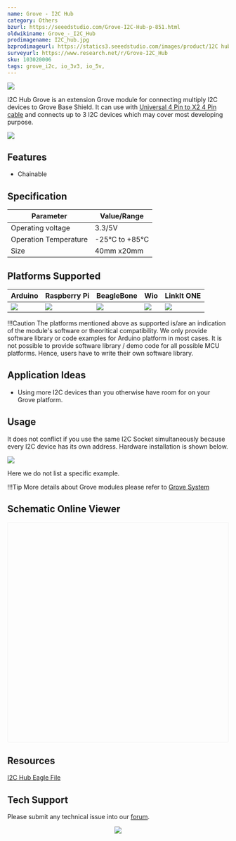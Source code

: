 ```yaml
---
name: Grove - I2C Hub
category: Others
bzurl: https://seeedstudio.com/Grove-I2C-Hub-p-851.html
oldwikiname: Grove_-_I2C_Hub
prodimagename: I2C_hub.jpg
bzprodimageurl: https://statics3.seeedstudio.com/images/product/12C hub.jpg
surveyurl: https://www.research.net/r/Grove-I2C_Hub
sku: 103020006
tags: grove_i2c, io_3v3, io_5v,
---
```


![](https://files.seeedstudio.com/wiki/Grove-I2C_Hub/img/I2C_hub.jpg)

I2C Hub Grove is an extension Grove module for connecting multiply I2C devices to Grove Base Shield. It can use with [Universal 4 Pin to X2 4 Pin cable](https://www.seeedstudio.com/depot/universal-4-pin-to-x2-4-pin-cable-5-pcs-pack-p-847.html?cPath=178_179) and connects up to 3 I2C devices which may cover most developing purpose.


[![](https://files.seeedstudio.com/wiki/common/Get_One_Now_Banner.png)](https://www.seeedstudio.com/Grove-I2C-Hub-p-851.html)

Features
--------

-   Chainable


## Specification

| Parameter             | Value/Range  |
|-----------------------|--------------|
| Operating voltage     | 3.3/5V       |
| Operation Temperature | -25℃ to +85℃ |
| Size                  | 40mm x20mm   |

Platforms Supported
-------------------

| Arduino                                                                                             | Raspberry Pi                                                                                             | BeagleBone                                                                                      | Wio                                                                                               | LinkIt ONE                                                                                         |
|-----------------------------------------------------------------------------------------------------|----------------------------------------------------------------------------------------------------------|-------------------------------------------------------------------------------------------------|---------------------------------------------------------------------------------------------------|----------------------------------------------------------------------------------------------------|
| ![](https://files.seeedstudio.com/wiki/wiki_english/docs/images/arduino_logo.jpg) | ![](https://files.seeedstudio.com/wiki/wiki_english/docs/images/raspberry_pi_logo_n.jpg) | ![](https://files.seeedstudio.com/wiki/wiki_english/docs/images/bbg_logo_n.jpg) | ![](https://files.seeedstudio.com/wiki/wiki_english/docs/images/wio_logo_n.jpg) | ![](https://files.seeedstudio.com/wiki/wiki_english/docs/images/linkit_logo_n.jpg) |

!!!Caution
    The platforms mentioned above as supported is/are an indication of the module's software or theoritical compatibility. We only provide software library or code examples for Arduino platform in most cases. It is not possible to provide software library / demo code for all possible MCU platforms. Hence, users have to write their own software library.


Application Ideas
-----------------

-   Using more I2C devices than you otherwise have room for on your Grove platform.

Usage
-----

It does not conflict if you use the same I2C Socket simultaneously because every I2C device has its own address. Hardware installation is shown below.

![](https://files.seeedstudio.com/wiki/Grove-I2C_Hub/img/I2C_Hub_Connect.jpg)

Here we do not list a specific example.

!!!Tip
    More details about Grove modules please refer to [Grove System](https://wiki.seeedstudio.com/Grove_System/)


## Schematic Online Viewer

<div class="altium-ecad-viewer" data-project-src="https://files.seeedstudio.com/wiki/Grove-I2C_Hub/res/I2C_Hub_Eagle_File.zip" style="border-radius: 0px 0px 4px 4px; height: 500px; border-style: solid; border-width: 1px; border-color: rgb(241, 241, 241); overflow: hidden; max-width: 1280px; max-height: 700px; box-sizing: border-box;" />
</div>


Resources
---------

[I2C Hub Eagle File](https://files.seeedstudio.com/wiki/Grove-I2C_Hub/res/I2C_Hub_Eagle_File.zip)

<!-- This Markdown file was created from https://www.seeedstudio.com/wiki/Grove_-_I2C_Hub -->

## Tech Support
Please submit any technical issue into our [forum](https://forum.seeedstudio.com/). <br /><p style="text-align:center"><a href="https://www.seeedstudio.com/act-4.html?utm_source=wiki&utm_medium=wikibanner&utm_campaign=newproducts" target="_blank"><img src="https://files.seeedstudio.com/wiki/Wiki_Banner/new_product.jpg" /></a></p>